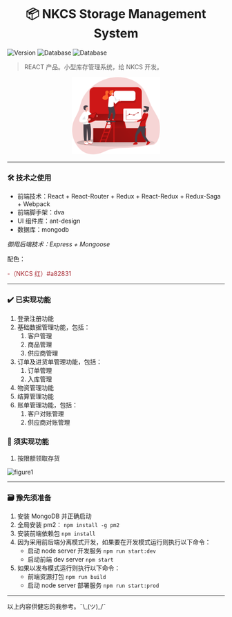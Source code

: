 <h1 align="center">📦 NKCS Storage Management System</h1>
<p>
  <img alt="Version" src="https://img.shields.io/badge/version-v19112020-blue.svg?cacheSeconds=2592000" />
  <img alt="Database" src="https://img.shields.io/badge/database-MongoDB-lightgrey" />
  <img alt="Database" src="https://img.shields.io/badge/framework-dva-orange" />
</p>



> REACT 产品。小型库存管理系统，给 NKCS 开发。

<center><img alt="image" src="./src/assets/homepage.png" style="zoom:20%" /></center>

---

### 🛠 技术之使用

- 前端技术：React + React-Router + Redux + React-Redux + Redux-Saga + Webpack
- 前端脚手架：dva
- UI 组件库：ant-design
- 数据库：mongodb

*御用后端技术：Express + Mongoose*

配色：

<p style="color:#a82831;">-（NKCS 红）#a82831</p>

---

### ✔️ 已实现功能
1. 登录注册功能
2. 基础数据管理功能，包括：
    1. 客户管理
    2. 商品管理
    3. 供应商管理
3. 订单及进货单管理功能，包括：
    1. 订单管理
    2. 入库管理
4. 物资管理功能
5. 结算管理功能
6. 账单管理功能，包括：
    1. 客户对账管理
    2. 供应商对账管理

### 📌 须实现功能

1. 按限额领取存货

![figure1](https://ftp.bmp.ovh/imgs/2020/11/1bbb653bb79a2f0c.png)
    

---

### 🗃 豫先须准备

1. 安装 MongoDB 并正确启动
2. 全局安装 pm2： `npm install -g pm2`
3. 安装前端依赖包 `npm install`
4. 因为采用前后端分离模式开发，如果要在开发模式运行则执行以下命令：
    - 启动 node server 开发服务 `npm run start:dev`
    - 启动前端 dev server `npm start`
5. 如果以发布模式运行则执行以下命令：
    - 前端资源打包 `npm run build    `
    - 启动 node server 部署服务 `npm run start:prod`

---

以上内容供健忘的我参考。¯\\_(ツ)\_/¯

